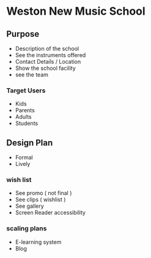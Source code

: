 # Weston New Music School

## Purpose
* Description of the school
* See the instruments offered
* Contact Details / Location
* Show the school facility
* see the team 


### Target Users
* Kids
* Parents
* Adults
* Students

## Design Plan
* Formal
* Lively

### wish list 
* See promo ( not final )
* See clips ( wishlist )
* See gallery
* Screen Reader accessibility

### scaling plans
* E-learning system
* Blog